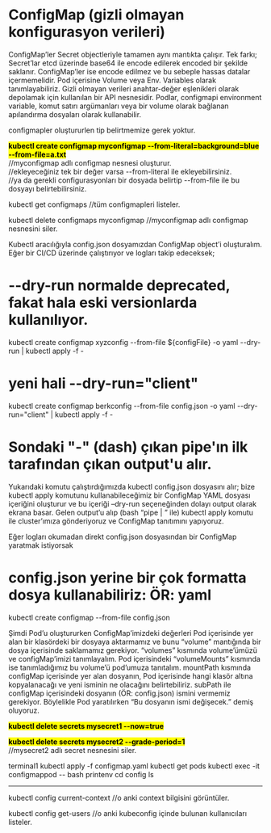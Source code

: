 # ConfigMap (gizli olmayan konfigurasyon verileri)
ConfigMap’ler Secret objectleriyle tamamen aynı mantıkta çalışır. 
Tek farkı; Secret’lar etcd üzerinde base64 ile encode edilerek encoded bir şekilde saklanır. 
ConfigMap’ler ise encode edilmez ve bu sebeple hassas datalar içermemelidir.
Pod içerisine Volume veya Env. Variables olarak tanımlayabiliriz.
Gizli olmayan verileri anahtar-değer eşlenikleri olarak depolamak için kullanılan bir API nesnesidir.
Podlar, configmapi environment variable, komut satırı argümanları veya bir volume olarak bağlanan apılandırma dosyaları olarak kullanabilir.

configmapler oluştururlen tip belirtmemize gerek yoktur.

<b><mark>kubectl create configmap myconfigmap --from-literal=background=blue --from-file=a.txt</mark></b><br>
//myconfigmap adlı configmap nesnesi oluşturur.<br>
//ekleyeceğiniz tek bir değer varsa --from-literal ile ekleyebilirsiniz.<br>
//ya da gerekli configurasyonları bir dosyada belirtip --from-file ile bu dosyayı belirtebilirsiniz. <br>

kubectl get configmaps
//tüm configmapleri listeler.

kubectl delete configmaps myconfigmap
//myconfigmap adlı configmap nesnesini siler.

Kubectl aracılığıyla config.json dosyamızdan ConfigMap object’i oluşturalım.
Eğer bir CI/CD üzerinde çalıştırıyor ve logları takip edeceksek;

# --dry-run normalde deprecated, fakat hala eski versionlarda kullanılıyor.
kubectl create configmap xyzconfig --from-file ${configFile} -o yaml --dry-run | kubectl apply -f -

# yeni hali --dry-run="client"
kubectl create configmap berkconfig --from-file config.json -o yaml --dry-run="client" | kubectl apply -f -

# Sondaki "-" (dash) çıkan pipe'ın ilk tarafından çıkan output'u alır.

Yukarıdaki komutu çalıştırdığımızda kubectl config.json dosyasını alır; bize kubectl apply komutunu kullanabileceğimiz bir ConfigMap YAML dosyası içeriğini oluşturur ve bu içeriği –dry-run seçeneğinden dolayı output olarak ekrana basar.
Gelen output’u alıp (bash “pipe | ” ile) kubectl apply komutu ile cluster’ımıza gönderiyoruz ve ConfigMap tanıtımını yapıyoruz.

Eğer logları okumadan direkt config.json dosyasından bir ConfigMap yaratmak istiyorsak
# config.json yerine bir çok formatta dosya kullanabiliriz: ÖR: yaml
kubectl create configmap <configName> --from-file config.json


Şimdi Pod’u oluştururken ConfigMap’imizdeki değerleri Pod içerisinde yer alan bir 
klasördeki bir dosyaya aktarmamız ve bunu “volume” mantığında bir dosya içerisinde saklamamız gerekiyor.
“volumes” kısmında volume’ümüzü ve configMap’imizi tanımlayalım.
Pod içerisindeki “volumeMounts” kısmında ise tanımladığımız bu volume’ü pod’umuza tanıtalım.
mountPath kısmında configMap içerisinde yer alan dosyanın, Pod içerisinde hangi klasör altına 
kopyalanacağı ve yeni isminin ne olacağını belirtebiliriz.
subPath ile configMap içerisindeki dosyanın (ÖR: config.json) ismini vermemiz gerekiyor. 
Böylelikle Pod yaratılırken “Bu dosyanın ismi değişecek.” demiş oluyoruz.


<b><mark>kubectl delete secrets mysecret1 --now=true</mark></b><br>

<b><mark>kubectl delete secrets mysecret2 --grade-period=1</mark></b><br>
//mysecret2 adlı secret nesnesini siler.

terminal1
kubectl apply -f configmap.yaml
kubectl get pods
kubectl exec -it configmappod -- bash
printenv
cd config
ls


****************************************************************************************************************

kubectl config current-context
//o anki context bilgisini görüntüler.

kubectl config get-users
//o anki kubeconfig içinde bulunan kullanıcıları listeler.

